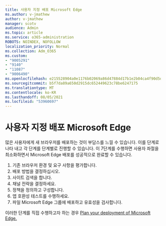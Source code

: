 ```yaml
---
title: 사용자 지정 배포 Microsoft Edge
ms.author: v-jmathew
author: v-jmathew
manager: scotv
audience: Admin
ms.topic: article
ms.service: o365-administration
ROBOTS: NOINDEX, NOFOLLOW
localization_priority: Normal
ms.collection: Adm_O365
ms.custom:
- "9005291"
- "9140"
- "11087"
- "9006490"
ms.openlocfilehash: e215528904a0e1176b02069a86d47884d17b1e2b04ca4f90d5deedbeb82f5dc9
ms.sourcegitcommit: b5f7da89a650d2915dc652449623c78be6247175
ms.translationtype: MT
ms.contentlocale: ko-KR
ms.lasthandoff: 08/05/2021
ms.locfileid: "53960697"
---
```

# <a name="plan-your-deployment-of-microsoft-edge"></a>사용자 지정 배포 Microsoft Edge

많은 사용자에게 새 브라우저를 배포하는 것이 부담스를 느낄 수 있습니다. 이를 단계로 나타 내고 각 단계를 단계별로 진행할 수 있습니다. 이 7단계를 수행하면 사용자 좌절을 최소화하면서 Microsoft Edge 배포를 성공적으로 완료할 수 있습니다.

1. 기존 브라우저 환경 및 요구 사항을 평가합니다.
2. 배포 방법을 결정하십시오.
3. 사이트 검색을 합니다.
4. 채널 전략을 결정하세요.
5. 정책을 정의하고 구성합니다.
6. 앱 호환성 테스트를 수행하세요.
7. 파일 Microsoft Edge 그룹에 배포하고 유효성을 검사합니다.

이러한 단계를 직접 수행하고자 하는 경우 [Plan your deployment of Microsoft Edge.](https://go.microsoft.com/fwlink/?linkid=2129990)
